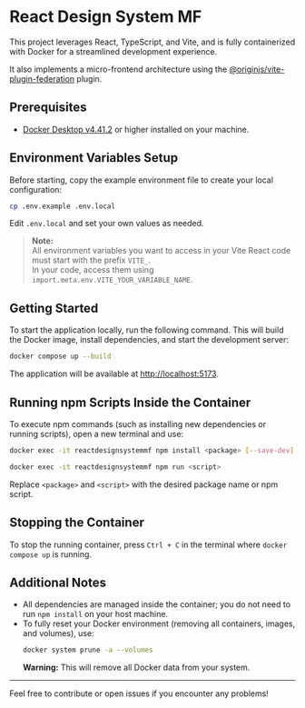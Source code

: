 # React Design System MF

This project leverages React, TypeScript, and Vite, and is fully containerized with Docker for a streamlined development experience.

It also implements a micro-frontend architecture using the [@originjs/vite-plugin-federation](https://github.com/originjs/vite-plugin-federation) plugin.

## Prerequisites

- [Docker Desktop v4.41.2](https://www.docker.com/products/docker-desktop/) or higher installed on your machine.

## Environment Variables Setup

Before starting, copy the example environment file to create your local configuration:

```bash
cp .env.example .env.local
```

Edit `.env.local` and set your own values as needed.

> **Note:**  
> All environment variables you want to access in your Vite React code must start with the prefix `VITE_`.  
> In your code, access them using `import.meta.env.VITE_YOUR_VARIABLE_NAME`.

## Getting Started

To start the application locally, run the following command. This will build the Docker image, install dependencies, and start the development server:

```bash
docker compose up --build
```

The application will be available at [http://localhost:5173](http://localhost:5173).

## Running npm Scripts Inside the Container

To execute npm commands (such as installing new dependencies or running scripts), open a new terminal and use:

```bash
docker exec -it reactdesignsystemmf npm install <package> [--save-dev]
```

```bash
docker exec -it reactdesignsystemmf npm run <script>
```

Replace `<package>` and `<script>` with the desired package name or npm script.

## Stopping the Container

To stop the running container, press `Ctrl + C` in the terminal where `docker compose up` is running.

## Additional Notes

- All dependencies are managed inside the container; you do not need to run `npm install` on your host machine.
- To fully reset your Docker environment (removing all containers, images, and volumes), use:
  ```bash
  docker system prune -a --volumes
  ```
  **Warning:** This will remove all Docker data from your system.

---

Feel free to contribute or open issues if you encounter any problems!
